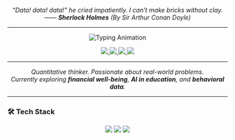 <p align="center">
  <em>
    “Data! data! data!” he cried impatiently. I can’t make bricks without clay.<br>
    —— <strong>Sherlock Holmes</strong> (By Sir Arthur Conan Doyle)
  </em>
</p>

---
<p align="center">
  <img src="https://readme-typing-svg.herokuapp.com?font=Fira+Code&size=22&pause=1000&color=FF4500&center=true&vCenter=true&width=700&lines=Data+Science+%7C+Machine+Learning;Causal+Inference+%7C+Applied+Economics" alt="Typing Animation" />
</p>

<p align="center">
  <a href="https://linkedin.com/in/your-profile" target="_blank">
    <img src="https://img.shields.io/badge/LinkedIn-0A66C2?style=flat&logo=linkedin&logoColor=white" />
  </a>
  <a href="mailto:your@email.com">
    <img src="https://img.shields.io/badge/Email-EA4335?style=flat&logo=gmail&logoColor=white" />
  </a>
  <a href="https://github.com/your-username">
    <img src="https://img.shields.io/badge/GitHub-181717?style=flat&logo=github&logoColor=white" />
  </a>
  <a href="https://mdmahadi-hasan.github.io/" target="_blank">
    <img src="https://img.shields.io/badge/Website-000000?style=flat&logo=google-chrome&logoColor=white" />
  </a>
</p>

---

<p align="center">
  <em>
    Quantitative thinker. Passionate about real-world problems.<br>
    Currently exploring <strong>financial well-being</strong>, <strong>AI in education</strong>, and <strong>behavioral data</strong>.
  </em>
</p>

---

### 🛠️ Tech Stack

<p align="center">
  <img src="https://skillicons.dev/icons?i=python,github,r" />
  <img src="https://img.shields.io/badge/Jupyter-F37626?style=for-the-badge&logo=jupyter&logoColor=white" />
  <img src="https://img.shields.io/badge/SQL-336791?style=for-the-badge&logo=postgresql&logoColor=white" />
</p>



